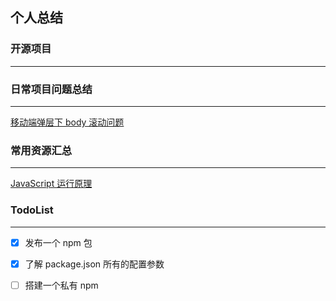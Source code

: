 ## 个人总结





### 开源项目
---




### 日常项目问题总结
---
[移动端弹层下 body 滚动问题](./project/scroll.md)





### 常用资源汇总
---
[JavaScript 运行原理](https://mp.weixin.qq.com/s/c3YxHwuPv0tSQmBYVQ4VAg)





### TodoList
---

- [x] 发布一个 npm 包
- [x] 了解 package.json 所有的配置参数
- [ ] 搭建一个私有 npm  


 
